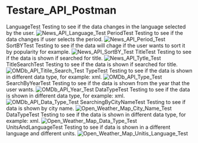 # Testare_API_Postman
LanguageTest
Testing to see if the data changes in the language selected by the user.
![News_API_Language_Test](https://user-images.githubusercontent.com/126612458/225626966-4f19e54f-b4b4-42ed-a3ed-d50f0a52ff8a.jpg)
PeriodTest
Testing to see if the data changes if user selects the period.
![News_API_Period_Test](https://user-images.githubusercontent.com/126612458/225627021-ffe732d8-105b-434a-baa2-cb1c948b0cb1.jpg)
SortBYTest
Testing to see if the data will chage if the user wants to sort it by popularity for example.
![News_API_SortBY_Test](https://user-images.githubusercontent.com/126612458/225627041-c36898e4-ef22-4d70-a14f-39ae34f7cd23.jpg)
TitleTest
Testing to see if the data is shown if searched for title.
![News_API_Tytle_Test](https://user-images.githubusercontent.com/126612458/225627085-b4616131-6597-41a8-af90-457be1bc256e.jpg)
TitleSearchTest
Testing to see if the data is shown if searched for title.
![OMDb_API_Titile_Search_Test](https://user-images.githubusercontent.com/126612458/225627121-50800def-00b8-4ba4-ab22-bb2879075275.jpg)
TypeTest
Testing to see if the data is shown in different data type, for example: xml.
![OMDb_API_Type_Test](https://user-images.githubusercontent.com/126612458/225627155-2b1a192b-6155-4106-9548-d9c32623bb2c.jpg)
SearchByYearTest
Testing to see if the data is shown from the year that the user wants.
![OMDb_API_Year_Test](https://user-images.githubusercontent.com/126612458/225629256-b16fee92-cdbc-4280-ad61-532375aa1727.jpg)
DataTypeTest
Testing to see if the data is shown in different data type, for example: xml.
![OMDb_API_Data_Type_Test](https://user-images.githubusercontent.com/126612458/225627207-7b6430fe-058d-4be0-974a-940c2090ce5c.jpg)
SearchingByCityNameTest
Testing to see if data is shown by city name.
![Open_Weather_Map_City_Name_Test](https://user-images.githubusercontent.com/126612458/225627236-41ddea8e-4ab8-4ec6-8882-c18b3cd759f4.jpg)
DataTypeTest
Testing to see if the data is shown in different data type, for example: xml.
![Open_Weather_Map_Data_Type_Test](https://user-images.githubusercontent.com/126612458/225627256-18a31ded-3c82-4a8f-9c24-04abffb1f33e.jpg)
UnitsAndLanguageTest
Testing to see if data is shown in a different language and different units.
![Open_Weather_Map_Unitis_Language_Test](https://user-images.githubusercontent.com/126612458/225627286-da81d134-5875-4faa-97a2-ccf0e35e9130.jpg)
